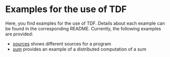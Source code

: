 # Examples for the use of TDF

Here, you find examples for the use of TDF.
Details about each example can be found in the corresponding README.
Currently, the following examples are provided:

- [sources](sources/) shows different sources for a program
- [sum](sum/) provides an example of a distributed computation of a sum

